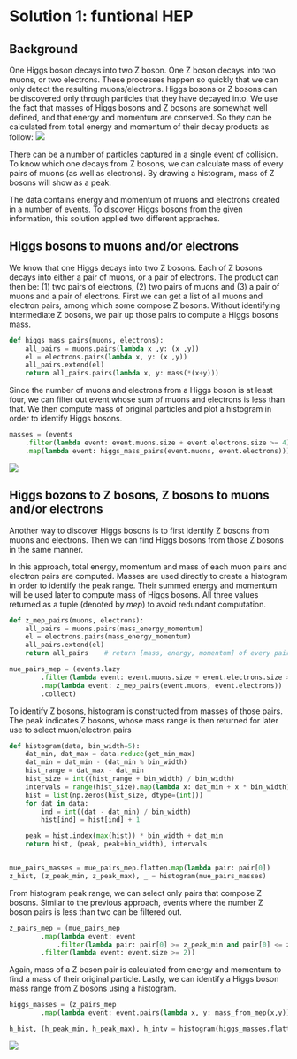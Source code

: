 # Solution 1: funtional HEP

## Background

One Higgs boson decays into two Z boson. One Z boson decays into two muons, or two electrons. These processes happen so quickly that we can only detect the resulting muons/electrons. Higgs bosons or Z bosons can be discovered only through particles that they have decayed into. We use the fact that masses of Higgs bosons and Z bosons are somewhat well defined, and that energy and momentum are conserved. So they can be calculated from total energy and momentum of their decay products as follow: 
![](http://mathurl.com/render.cgi?%0Am%5E2%20%3D%20E%5E2%20-%20p%5E2%5Cnocache)

There can be a number of particles captured in a single event of collision. To know which one decays from Z bosons, we can calculate mass of every pairs of muons (as well as electrons). By drawing a histogram, mass of Z bosons will show as a peak.

The data contains energy and momentum of muons and electrons created in a number of events. To discover Higgs bosons from the given information, this solution applied two different appraches.


## Higgs bosons to muons and/or electrons

We know that one Higgs decays into two Z bosons. Each of Z bosons decays into either a pair of muons, or a pair of electrons. The product can then be: (1) two pairs of electrons, (2) two pairs of muons and (3) a pair of muons and a pair of electrons. 
First we can get a list of all muons and electron pairs, among which some compose Z bosons. Without identifying intermediate Z bosons, we pair up those pairs to compute a Higgs bosons mass.

```python
def higgs_mass_pairs(muons, electrons):
	all_pairs = muons.pairs(lambda x ,y: (x ,y)) 
	el = electrons.pairs(lambda x, y: (x ,y))
	all_pairs.extend(el)
	return all_pairs.pairs(lambda x, y: mass(*(x+y)))
```

Since the number of muons and electrons from a Higgs boson is at least four, we can filter out event whose sum of muons and electrons is less than that. We then compute mass of original particles and plot a histogram in order to identify Higgs bosons.

```python
masses = (events
	.filter(lambda event: event.muons.size + event.electrons.size >= 4)
	.map(lambda event: higgs_mass_pairs(event.muons, event.electrons)))
```

![](https://snag.gy/2ISPVD.jpg)


## Higgs bozons to Z bosons, Z bosons to muons and/or electrons

Another way to discover Higgs bosons is to first identify Z bosons from muons and electrons. Then we can find Higgs bosons from those Z bosons in the same manner.

In this approach, total energy, momentum and mass of each muon pairs and electron pairs are computed. Masses are used directly to create a histogram in order to identify the peak range. Their summed energy and momentum will be used later to compute mass of Higgs bosons. All three values returned as a tuple (denoted by *mep*) to avoid redundant computation.

```python
def z_mep_pairs(muons, electrons):
	all_pairs = muons.pairs(mass_energy_momentum)
	el = electrons.pairs(mass_energy_momentum)
	all_pairs.extend(el)
	return all_pairs	# return [mass, energy, momentum] of every pair

mue_pairs_mep = (events.lazy
		.filter(lambda event: event.muons.size + event.electrons.size >= 4) 
		.map(lambda event: z_mep_pairs(event.muons, event.electrons)) 
		.collect)
```


To identify Z bosons, histogram is constructed from masses of those pairs. The peak indicates Z bosons, whose mass range is then returned for later use to select muon/electron pairs

```python
def histogram(data, bin_width=5):
	dat_min, dat_max = data.reduce(get_min_max)
	dat_min = dat_min - (dat_min % bin_width)
	hist_range = dat_max - dat_min
	hist_size = int((hist_range + bin_width) / bin_width)
	intervals = range(hist_size).map(lambda x: dat_min + x * bin_width)
	hist = list(np.zeros(hist_size, dtype=(int)))
	for dat in data:
		ind = int((dat - dat_min) / bin_width)
		hist[ind] = hist[ind] + 1

	peak = hist.index(max(hist)) * bin_width + dat_min
	return hist, (peak, peak+bin_width), intervals


mue_pairs_masses = mue_pairs_mep.flatten.map(lambda pair: pair[0])
z_hist, (z_peak_min, z_peak_max), _ = histogram(mue_pairs_masses)

```


From histogram peak range, we can select only pairs that compose Z bosons. Similar to the previous approach, events where the number Z boson pairs is less than two can be filtered out. 

```python
z_pairs_mep = (mue_pairs_mep
		.map(lambda event: event
			.filter(lambda pair: pair[0] >= z_peak_min and pair[0] <= z_peak_max))
		.filter(lambda event: event.size >= 2))
```

Again, mass of a Z boson pair is calculated from energy and momentum to find a mass of their original particle. Lastly, we can identify a Higgs boson mass range from Z bosons using a histogram.

```python
higgs_masses = (z_pairs_mep
		.map(lambda event: event.pairs(lambda x, y: mass_from_mep(x,y))))

h_hist, (h_peak_min, h_peak_max), h_intv = histogram(higgs_masses.flatten, 10)
```

![](https://snag.gy/PtiGTL.jpg)